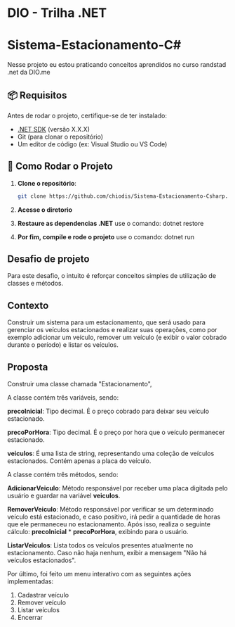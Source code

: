 # DIO - Trilha .NET 

# Sistema-Estacionamento-C#
Nesse projeto eu estou praticando conceitos aprendidos no curso randstad .net da DIO.me

## 📦 Requisitos

Antes de rodar o projeto, certifique-se de ter instalado:

- [.NET SDK](https://dotnet.microsoft.com/en-us/download) (versão X.X.X)
- Git (para clonar o repositório)
- Um editor de código (ex: Visual Studio ou VS Code)

## 🚀 Como Rodar o Projeto

1. **Clone o repositório**:
   ```sh
   git clone https://github.com/chiodis/Sistema-Estacionamento-Csharp.git

2. **Acesse o diretorio**

3. **Restaure as dependencias .NET**
  use o comando: dotnet restore 

4. **Por fim, compile e rode o projeto**
  use o comando: dotnet run


## Desafio de projeto
Para este desafio, o intuito é reforçar conceitos simples de utilização de classes e métodos.

## Contexto
Construir um sistema para um estacionamento, que será usado para gerenciar os veículos estacionados e realizar suas operações, como por exemplo adicionar um veículo, remover um veículo (e exibir o valor cobrado durante o período) e listar os veículos.

## Proposta
 Construir uma classe chamada "Estacionamento",

A classe contém três variáveis, sendo:

**precoInicial**: Tipo decimal. É o preço cobrado para deixar seu veículo estacionado.

**precoPorHora**: Tipo decimal. É o preço por hora que o veículo permanecer estacionado.

**veiculos**: É uma lista de string, representando uma coleção de veículos estacionados. Contém apenas a placa do veículo.

A classe contém três métodos, sendo:

**AdicionarVeiculo**: Método responsável por receber uma placa digitada pelo usuário e guardar na variável **veiculos**.

**RemoverVeiculo**: Método responsável por verificar se um determinado veículo está estacionado, e caso positivo, irá pedir a quantidade de horas que ele permaneceu no estacionamento. Após isso, realiza o seguinte cálculo: **precoInicial** * **precoPorHora**, exibindo para o usuário.

**ListarVeiculos**: Lista todos os veículos presentes atualmente no estacionamento. Caso não haja nenhum, exibir a mensagem "Não há veículos estacionados".

Por último, foi feito um menu interativo com as seguintes ações implementadas:
1. Cadastrar veículo
2. Remover veículo
3. Listar veículos
4. Encerrar
